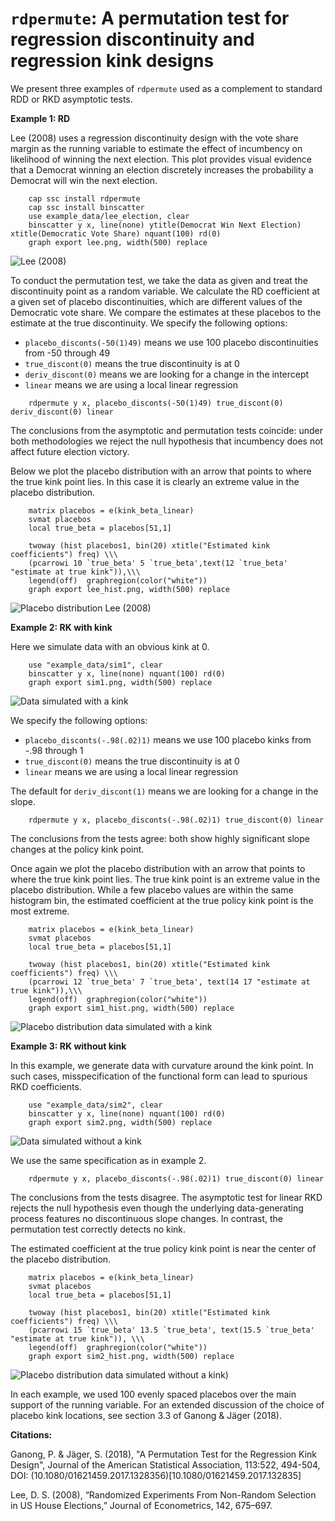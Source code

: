 `rdpermute`: A permutation test for regression discontinuity and regression kink designs
==============
We present three examples of `rdpermute` used as a complement to standard RDD or RKD asymptotic tests.

**Example 1: RD**

Lee (2008) uses a regression discontinuity design with the vote share
margin as the running variable to estimate the effect of incumbency on likelihood of
winning the next election. This plot provides visual evidence that a Democrat winning
an election discretely increases the probability a Democrat will win the next election.

```{s}
    cap ssc install rdpermute
    cap ssc install binscatter
    use example_data/lee_election, clear
    binscatter y x, line(none) ytitle(Democrat Win Next Election) xtitle(Democratic Vote Share) nquant(100) rd(0)
    graph export lee.png, width(500) replace
```
![Lee (2008)](graphs/lee.png)

To conduct the permutation test, we take the data as given and treat the
discontinuity point as a random variable. We calculate the RD coefficient at a
given set of placebo discontinuities, which are different values of the Democratic vote share.
We compare the estimates at these placebos to the estimate at the true discontinuity.
We specify the following options:

* `placebo_disconts(-50(1)49)` means we use 100 placebo discontinuities from -50 through 49
* `true_discont(0)` means the true discontinuity is at 0
* `deriv_discont(0)` means we are looking for a change in the intercept
* `linear` means we are using a local linear regression

```{s}
    rdpermute y x, placebo_disconts(-50(1)49) true_discont(0) deriv_discont(0) linear
```
The conclusions from the asymptotic and permutation tests coincide: under both
methodologies we reject the null hypothesis that incumbency does not affect future
election victory.

Below we plot the placebo distribution with an arrow that points to where the true kink point lies. In this case it is clearly an extreme value in the placebo distribution.

```{s}
    matrix placebos = e(kink_beta_linear)
    svmat placebos
    local true_beta = placebos[51,1]

    twoway (hist placebos1, bin(20) xtitle("Estimated kink coefficients") freq) \\\
    (pcarrowi 10 `true_beta' 5 `true_beta',text(12 `true_beta' "estimate at true kink")),\\\
    legend(off)  graphregion(color("white"))
    graph export lee_hist.png, width(500) replace
```
![Placebo distribution Lee (2008)](graphs/lee_hist.png)

**Example 2: RK with kink**

Here we simulate data with an obvious kink at 0.

```{s}
    use "example_data/sim1", clear
    binscatter y x, line(none) nquant(100) rd(0)
    graph export sim1.png, width(500) replace
```

![Data simulated with a kink](graphs/sim1.png)

We specify the following options:

* `placebo_disconts(-.98(.02)1)` means we use 100 placebo kinks from -.98 through 1
* `true_discont(0)` means the true discontinuity is at 0
* `linear` means we are using a local linear regression

The default for `deriv_discont(1)` means we are looking for a change in the slope.

```{s}
    rdpermute y x, placebo_disconts(-.98(.02)1) true_discont(0) linear
```
The conclusions from the tests agree: both show highly significant slope changes at the policy kink point.

Once again we plot the placebo distribution with an arrow that points to where the true kink point lies. The true kink point is an extreme value in the placebo distribution. While a few placebo values are within the same histogram bin, the estimated coefficient at the true policy kink point is the most extreme.

```{s}
    matrix placebos = e(kink_beta_linear)
    svmat placebos
    local true_beta = placebos[51,1]

    twoway (hist placebos1, bin(20) xtitle("Estimated kink coefficients") freq) \\\
    (pcarrowi 12 `true_beta' 7 `true_beta', text(14 17 "estimate at true kink")),\\\
    legend(off)  graphregion(color("white"))
    graph export sim1_hist.png, width(500) replace
```
![Placebo distribution data simulated with a kink](graphs/sim1_hist.png)

**Example 3: RK without kink**

In this example, we generate data with curvature around the kink point. In such cases,
misspecification of the functional form can lead to spurious RKD coefficients.

```{s}
    use "example_data/sim2", clear
    binscatter y x, line(none) nquant(100) rd(0)
    graph export sim2.png, width(500) replace
```

![Data simulated without a kink](graphs/sim2.png)

We use the same specification as in example 2.

```{s}
    rdpermute y x, placebo_disconts(-.98(.02)1) true_discont(0) linear
```

The conclusions from the tests disagree. The asymptotic test for linear RKD rejects
the null hypothesis even though the underlying data-generating process features no
discontinuous slope changes. In contrast, the permutation test correctly detects no kink.

The estimated coefficient at the true policy kink point is near the center of the placebo 
distribution. 

```{s}
    matrix placebos = e(kink_beta_linear)
    svmat placebos
    local true_beta = placebos[51,1]
    
    twoway (hist placebos1, bin(20) xtitle("Estimated kink coefficients") freq) \\\
    (pcarrowi 15 `true_beta' 13.5 `true_beta', text(15.5 `true_beta' "estimate at true kink")), \\\ 
    legend(off)  graphregion(color("white"))
    graph export sim2_hist.png, width(500) replace
```
![Placebo distribution data simulated without a kink)](graphs/sim2_hist.png)

In each example, we used 100 evenly spaced placebos over the main support of the
running variable. For an extended discussion of the choice of placebo kink locations,
see section 3.3 of Ganong & J&auml;ger (2018).

**Citations:**

Ganong, P. & Jäger, S. (2018), "A Permutation Test for the Regression Kink Design", Journal of the American Statistical Association, 113:522, 494-504, DOI: (10.1080/01621459.2017.1328356)[10.1080/01621459.2017.132835]

Lee, D. S. (2008), “Randomized Experiments From Non-Random Selection in US House Elections,” Journal of Econometrics, 142, 675–697.

